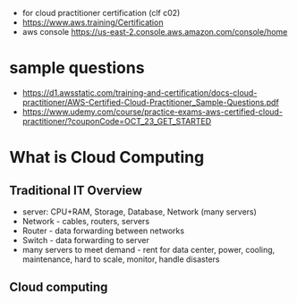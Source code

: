 * for cloud practitioner certification (clf c02)
* https://www.aws.training/Certification
* aws console https://us-east-2.console.aws.amazon.com/console/home
# sample questions
* https://d1.awsstatic.com/training-and-certification/docs-cloud-practitioner/AWS-Certified-Cloud-Practitioner_Sample-Questions.pdf
* https://www.udemy.com/course/practice-exams-aws-certified-cloud-practitioner/?couponCode=OCT_23_GET_STARTED
# What is Cloud Computing
## Traditional IT Overview
* server: CPU+RAM, Storage, Database, Network (many servers)
* Network - cables, routers, servers
* Router - data forwarding between networks
* Switch - data forwarding to server
* many servers to meet demand - rent for data center, power, cooling, maintenance, hard to scale, monitor, handle disasters
## Cloud computing
